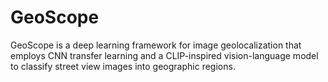 # GeoScope

GeoScope is a deep learning framework for image geolocalization that employs CNN transfer learning and a CLIP-inspired vision-language model to classify street view images into geographic regions. 

<!--
GeoScope is a deep learning framework for image geolocalization. The project leverages two complementary approaches:

- **CNN-Based Geolocalization:** Utilizing CNN architectures such as ResNet-18 and WideResNet via transfer learning, GeoScope classifies images into discrete geographic regions (e.g., regions or continents) using geotagged street view images.

- **Lite StreetCLIP-Inspired Model:** Adapting a lightweight version of the CLIP model, this approach leverages contrastive learning on image–caption pairs and synthetic captions derived from geographic labels. It enables robust zero-shot or few-shot predictions to improve generalization on unseen geographies.

## Overview

GeoScope addresses the challenge of image geolocalization—a problem with critical applications in photo tagging, search, and open-source intelligence—by mapping images to predefined geographic regions. By integrating transfer learning and vision-language models, GeoScope aims to overcome data scarcity and improve robustness to distribution shifts.

## Key Features

- **Dual-Model Approach:** Combines CNN-based classification with CLIP-inspired zero-shot learning.
- **Transfer Learning:** Fine-tuning on geotagged datasets for robust feature extraction.
- **Zero-Shot Generalization:** Leverages pretrained embeddings to predict geographic regions for unseen data.
- **Scalable & Diverse:** Designed to work across various environments from urban to rural scenes.

## References

- He, K., Zhang, X., Ren, S., & Sun, J. (2015). Deep residual learning for image recognition.
- Radford, A., et al. (2021). Learning transferable visual models from natural language supervision.
- Haas, L., Alberti, S., & Skreta, M. (2023). Learning generalized zero-shot learners for open-domain image geolocalization.
- Weyand, T., Kostrikov, I., & Philbin, J. (2016). PlaNet - Photo Geolocation with Convolutional Neural Networks.

## License

MIT License
-->
